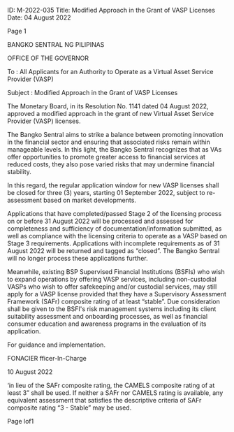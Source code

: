 ID: M-2022-035
Title: Modified Approach in the Grant of VASP Licenses
Date: 04 August 2022

Page 1

BANGKO SENTRAL NG PILIPINAS

OFFICE OF THE GOVERNOR

To : All Applicants for an Authority to Operate as a Virtual Asset Service Provider (VASP)

Subject : Modified Approach in the Grant of VASP Licenses

The Monetary Board, in its Resolution No. 1141 dated 04 August 2022, approved a modified approach in the grant of new Virtual Asset Service Provider (VASP) licenses.

The Bangko Sentral aims to strike a balance between promoting innovation in the financial sector and ensuring that associated risks remain within manageable levels. In this light, the Bangko Sentral recognizes that as VAs offer opportunities to promote greater access to financial services at reduced costs, they also pose varied risks that may undermine financial stability.

In this regard, the regular application window for new VASP licenses shall be closed for three (3) years, starting 01 September 2022, subject to re-assessment based on market developments.

Applications that have completed/passed Stage 2 of the licensing process on or before 31 August 2022 will be processed and assessed for completeness and sufficiency of documentation/information submitted, as well as compliance with the licensing criteria to operate as a VASP based on Stage 3 requirements. Applications with incomplete requirements as of 31 August 2022 will be returned and tagged as “closed”. The Bangko Sentral will no longer process these applications further.

Meanwhile, existing BSP Supervised Financial Institutions (BSFIs) who wish to expand operations by offering VASP services, including non-custodial VASPs who wish to offer safekeeping and/or custodial services, may still apply for a VASP license provided that they have a Supervisory Assessment Framework (SAFr) composite rating of at least “stable”. Due consideration shall be given to the BSFI's risk management systems including its client suitability assessment and onboarding processes, as well as financial consumer education and awareness programs in the evaluation of its application.

For guidance and implementation.

FONACIER fficer-In-Charge

10 August 2022

‘in lieu of the SAFr composite rating, the CAMELS composite rating of at least 3” shall be used. If neither a SAFr nor CAMELS rating is available, any equivalent assessment that satisfies the descriptive criteria of SAFr composite rating “3 - Stable” may be used.

Page lof1